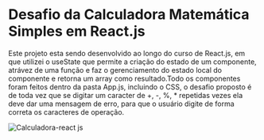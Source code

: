 # Desafio da Calculadora Matemática Simples em React.js

  Este projeto esta sendo desenvolvido ao longo do curso de React.js, em que utilizei o useState que permite a criação do estado de um componente, atrávez de uma função e faz o gerenciamento do estado local do componente e retorna um array como resultado.Todo os componentes foram feitos dentro da pasta App.js, incluindo o CSS, o desafio proposto é de toda vez que se digitar um caracter de +, -, %, * repetidas vezes ela deve dar uma mensagem de erro, para que o usuário digite de forma correta os caracteres de operação.


![Calculadora-react js](https://user-images.githubusercontent.com/112337725/230773035-a67fd73d-db23-45be-91be-331b95109a5c.png)
